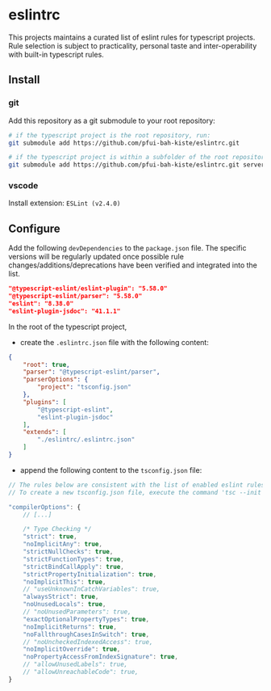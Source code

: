 # eslintrc
This projects maintains a curated list of eslint rules for typescript projects.
Rule selection is subject to practicality, personal taste and inter-operability with built-in typescript rules.

## Install

### git

Add this repository as a git submodule to your root repository:
```bash
# if the typescript project is the root repository, run:
git submodule add https://github.com/pfui-bah-kiste/eslintrc.git

# if the typescript project is within a subfolder of the root repository, e.g. server, run:
git submodule add https://github.com/pfui-bah-kiste/eslintrc.git server/eslintrc
```

### vscode

Install extension:
```ESLint (v2.4.0)```

## Configure

Add the following ```devDependencies``` to the ```package.json``` file. The specific versions will be regularly updated once possible rule changes/additions/deprecations have been verified and integrated into the list. 
```json
"@typescript-eslint/eslint-plugin": "5.58.0"
"@typescript-eslint/parser": "5.58.0"
"eslint": "8.38.0"
"eslint-plugin-jsdoc": "41.1.1"
```


In the root of the typescript project,

* create the ```.eslintrc.json``` file with the following content:
```json
{
    "root": true,
    "parser": "@typescript-eslint/parser",
    "parserOptions": {
        "project": "tsconfig.json"
    },
    "plugins": [
        "@typescript-eslint",
        "eslint-plugin-jsdoc"
    ],
    "extends": [
        "./eslintrc/.eslintrc.json"
    ]
}
```

* append the following content to the ```tsconfig.json``` file:
```javascript
// The rules below are consistent with the list of enabled eslint rules.
// To create a new tsconfig.json file, execute the command 'tsc --init'.

"compilerOptions": {
    // [...]

    /* Type Checking */
    "strict": true,
    "noImplicitAny": true,
    "strictNullChecks": true,
    "strictFunctionTypes": true,
    "strictBindCallApply": true,
    "strictPropertyInitialization": true,
    "noImplicitThis": true,
    // "useUnknownInCatchVariables": true,
    "alwaysStrict": true,
    "noUnusedLocals": true,
    // "noUnusedParameters": true,
    "exactOptionalPropertyTypes": true,
    "noImplicitReturns": true,
    "noFallthroughCasesInSwitch": true,
    // "noUncheckedIndexedAccess": true,
    "noImplicitOverride": true,
    "noPropertyAccessFromIndexSignature": true,
    // "allowUnusedLabels": true,
    // "allowUnreachableCode": true,
}
```
